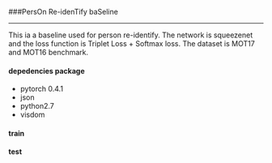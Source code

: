 ###PersOn Re-idenTify baSeline

---

This ia a baseline used for person re-identify. The network is squeezenet 
and the loss function is Triplet Loss + Softmax loss. The dataset is MOT17 and MOT16 benchmark.

#### depedencies package

- pytorch 0.4.1
- json
- python2.7
- visdom

#### train



#### test



